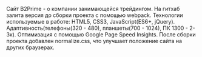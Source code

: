 Сайт B2Prime - о компании занимающейся трейдингом. 
На гитхаб залита версия до сборки проекта с помощью webpack.
Технологии используемые в работе:
HTML5, CSS3, JavaScript(ES6+, jQuery).
Адаптивность(телефоны(320 - 480), планшеты(700 - 1024), ПК 1300 - 2-3к). Оптимизация с помощью Google Page Speed Insights. 
После сборки проекта добавлен normalize.css, что улучшает положение сайта на других браузерах.
